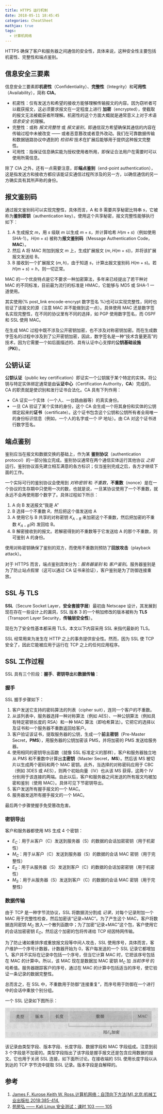 ```yaml
---
title: HTTPS 运行机制
date: 2018-05-11 18:45:45
categories: CheatSheet
mathjax: true
tags:
  - 计算机网络
---
```


HTTPS 确保了客户和服务器之间通信的安全性，具体来说，这种安全性主要包括机密性、完整性和端点鉴别。

## 信息安全三要素

信息安全三要素即**机密性**（Confidentiality）、**完整性**（Integrity）和**可用性**（Availability），简称 **CIA**。

- 机密性：仅有发送方和希望的接收方能够理解传输报文的内容。因为窃听者可以截获报文，这必须要求报文在一定程度上进行 **加密**（encrypted），使截取的报文无法被截获者所理解。机密性的这个方面大概就是通常意义上对于术语 *信息安全* 的理解。
- 完整性：或称 *报文完整性* 或 *报文鉴别*，即通信双方希望确保其通信的内容在传输过程中未被改变 —— 或者恶意篡改或者意外改动。我们在可靠数据传输和数据链路协议中遇到的 *检验和* 技术在扩展后能够用于提供这种报文完整性。
- 可用性：指保证信息确实能为授权使用者所用，即保证合法用户在需要时可以使用所需信息。

除了 CIA 之外，还有一点需要注意，即**端点鉴别**（end-point authentication），这是指发送方和接收方都应该能证实通信过程所涉及的另一方，以确信通信的另一方确实具有其所声称的身份。

<!-- more -->

## 报文鉴别码

通过报文鉴别码可以实现完整性，具体而言，A 和 B 需要共享秘密比特串 $s$，它被称为**鉴别密钥**（authentication key）。使用这个共享秘密，报文完整性能够执行如下：

1. A 生成报文 $m$，用 $s$ 级联 $m$ 以生成 $m+s$，并计算哈希 $H(m+s)$（例如使用 SHA-1）。$H(m+s)$ 被称为**报文鉴别码**（Message Authentication Code，**MAC**）。
2. 然后 A 将 MAC 附加到报文 $m$ 上，生成扩展报文 $(m, H(m+s))$，并将该扩展报文发送给 B。
3. B 接收到一个扩展报文 $(m, h)$，由于知道 $s$，计算出报文鉴别码 $H(m+s)$。若 $H(m+s)=h$，则一切正常。

MAC 的一个优良特点是它不要求一种加密算法，多年来已经提出了若干种对 MAC 的不同标准，目前最为流行的标准是 HMAC，它能够与 MD5 或 SHA-1 一道使用。

其实使用{% post_link encode-encrypt 数字签名 %}也可以实现完整性，同时也验证了该报文的源（注意 MAC 并不能做到这一点）。具体使用 MAC 还是数字签名实现完整性，在不同的协议里有不同的选择，如 PGP 使用数字签名，而 OSPF 和 SSL 使用 MAC。

在生成 MAC 过程中既不涉及公开密钥加密，也不涉及对称密钥加密。而在生成数字签名的过程中涉及到了公开密钥加密，因此，数字签名是一种“技术含量更高”的技术，因为它需要一个如后面描述的、具有认证中心支撑的**公钥基础设施**（**PKI**）。

## 公钥认证

**公钥认证**（public key certification）即证实一个公钥属于某个特定的实体。将公钥与特定实体绑定通常是由**认证中心**（Certification Authority，**CA**）完成的，CA 的职责就是使识别和发行证书合法化。CA 具有下列作用：

- CA 证实一个实体（一个人、一台路由器等）的真实身份。
- 一旦 CA 验证了某个实体的身份，这个 CA 会生成一个将其身份和实体的公钥绑定起来的**证书**（certificate）。这个证书包含这个公钥和公钥所有者全局唯一的身份标识信息（例如，一个人的名字或一个 IP 地址）。由 CA 对这个证书进行数字签名。

## 端点鉴别

鉴别应当在报文和数据交换的基础上，作为某 **鉴别协议**（authentication protocol）的一部分独立完成。鉴别协议通常在两个通信实体运行其他协议 *之前* 运行。鉴别协议首先建立相互满意的各方标识；仅当鉴别完成之后，各方才继续下面的工作。

一个实际可行的鉴别协议会使用到 *对称密钥* 和 *不重数*，**不重数**（nonce）是在一个协议的生存期中只使用一次的数，也就是说，一旦某协议使用了一个不重数，就永远不会再使用那个数字了。具体过程如下所示：

1. A 向 B 发送报文“我是 A”
2. B 选择一个不重数 $R$，然后把这个值发送给 A
3. A 使用它与 B 共享的对称密钥 $K_{A-B}$ 来加密这个不重数，然后把加密的不重数 $K_{A-B}(R)$ 发回给 B。
4. B 解密接收到的报文。若解密得到的不重数等于它发送给 A 的那个不重数，则可鉴别 A 的身份。

使用对称密钥确保了鉴别的双方，而使用不重数则预防了**回放攻击**（playback attack）。

对于 HTTPS 而言，端点鉴别具体分为：*服务器鉴别* 和 *客户鉴别*。服务器鉴别是为了防止站点假冒（这可以通过 CA 证书来验证），客户鉴别是为了防御连接重放。

## SSL 与 TLS

**SSL**（Secure Socket Layer，**安全套接字层**）最初由 Netscape 设计，其发展到现在存在一些设计上的漏洞，SSL 版本 3 的一个稍加修改的版本被称为 **TLS**（Transport Layer Security，**传输层安全性**）。

现在为了安全性基本都采用 TLS，本文以下内容采用 SSL 来指代最新的 TLS。

SSL 经常用来为发生在 HTTP 之上的事务提供安全性。然而，因为 SSL 使 TCP 安全了，因此它能被应用于运行在 TCP 之上的任何应用程序。

## SSL 工作过程

SSL 具有三个阶段：**握手**、**密钥导出**和**数据传输**：

### 握手

SSL 握手步骤如下：

1. 客户发送它支持的密码算法的列表（cipher suit），连同一个客户的不重数。
2. 从该列表中，服务器选择一种对称算法（例如 AES）、一种公钥算法（例如具有特定密钥长度的 RSA）和一种 MAC 算法（即哈希算法）。它把它的选择以及证书和一个服务器不重数返回给客户。
3. 客户验证该证书，提取服务器的公钥，生成一个**前主密钥**（Pre-Master Secret，**PMS**），用服务器的公钥加密该 PMS，并将加密的 PMS 发送给服务器。
4. 使用相同的密钥导出函数（就像 SSL 标准定义的那样），客户和服务器独立地从 PMS 和不重数中计算出**主密钥**（Master Secret，**MS**）。然后该 MS 被切片以生成两个密码和两个 MAC 密钥。此外，当选择的对称密码应用于 CBC（例如 3DES 或 AES），则两个初始向量（IV）也从该 MS 获得，这两个 IV 分别用于该连接的两端。自此以后，客户和服务器之间发送的所有报文均被加密和鉴别（使用 MAC）。具体可见下节密钥导出。
5. 客户发送所有握手报文的一个 MAC。
6. 服务器发送所有握手报文的一个 MAC。

最后两个步骤使握手免受篡改危害。

### 密钥导出

客户和服务器都使用 MS 生成 4 个密钥：

- $E_C$：用于从客户（C）发送到服务器（S）的数据的会话加密密钥（用于机密性）
- $M_C$：用于从客户（C）发送到服务器（S）的数据的会话 MAC 密钥（用于完整性）
- $E_S$：用于从服务器（S）发送到客户（C）的数据的会话加密密钥（用于机密性）
- $M_S$：用于从服务器（S）发送到客户（C）的数据的会话 MAC 密钥（用于完整性）

### 数据传输

由于 TCP 是一种字节流协议，SSL 将数据流分割成 *记录*，对每个记录附加一个 MAC 用于完整性检查，然后加密该“记录+MAC”。为了产生这个 MAC，客户将数据连同密钥 $M_C$ 放入一个散列函数中；为了加密“记录+MAC”这个包，客户使用它的会话加密密钥 $E_C$。然后这个加密的包将传递给 TCP 经因特网传输。

为了防止诸如重排序或重放报文段等中间人攻击，SSL 使用序号，具体而言，客户维护一个序号计数器，计数器开始为 0，客户每发送的一个 SSL 记录它都增加 1。客户并不实际在记录中包括一个序号，但当它计算 MAC 时，它把该序号包括在 MAC 的计算中。所以，该 MAC 现在是数据加 MAC 密钥 $M_C$ 加 *当前序号* 的哈希值。服务器跟踪客户的序号，通过在 MAC 的计算中包括适当的序号，使它验证一条记录的数据完整性。

总而言之，在 SSL 中，不重数用于防御“连接重复”，而序号用于防御在一个进行中的会话中重放个别分组。

一个 SSL 记录如下图所示：

![ssl](/images/ssl.jpg)

该记录由类型字段、版本字段、长度字段、数据字段和 MAC 字段组成。注意到前 3 个字段是不加密的。类型字段指出了该字段是握手报文还是包含应用数据的报文。它也用于关闭 SSL 连接，如下面所讨论。在接收端的 SSL 使用长度字段以从到达的 TCP 字节流中提取 SSL 记录。版本字段是自解释的。

## 参考

1. [James F. Kurose,Keith W. Ross.计算机网络：自顶向下方法[M].北京:机械工业出版社,2018:385-414.](https://book.douban.com/subject/30280001/)
2. [苑房弘 —— Kali Linux 安全测试：课时 103 —— 105](https://www.aqniukt.com/goods/show/79)
